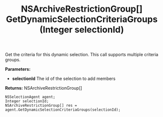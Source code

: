 ﻿---
uid: crmscript_ref_NSSelectionAgent_GetDynamicSelectionCriteriaGroups
title: NSArchiveRestrictionGroup[] GetDynamicSelectionCriteriaGroups(Integer selectionId)
intellisense: NSSelectionAgent.GetDynamicSelectionCriteriaGroups
keywords: NSSelectionAgent, GetDynamicSelectionCriteriaGroups
so.topic: reference
---

Get the criteria for this dynamic selection. This call supports multiple criteria groups.

**Parameters:**
 - **selectionId** The id of the selection to add members

**Returns:** NSArchiveRestrictionGroup[]

```crmscript
NSSelectionAgent agent;
Integer selectionId;
NSArchiveRestrictionGroup[] res = agent.GetDynamicSelectionCriteriaGroups(selectionId);
```

